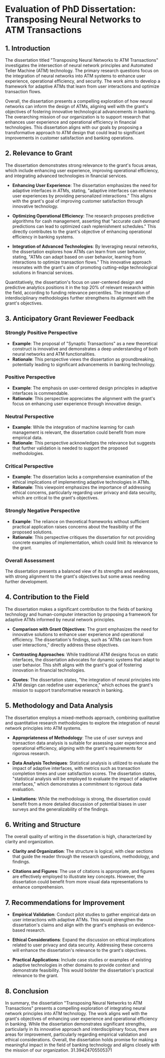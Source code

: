 # Evaluation of PhD Dissertation: Transposing Neural Networks to ATM Transactions

## 1. Introduction

The dissertation titled "Transposing Neural Networks to ATM Transactions" investigates the intersection of neural network principles and Automated Teller Machine (ATM) technology. The primary research questions focus on the integration of neural networks into ATM systems to enhance user experience, operational efficiency, and security. The work aims to develop a framework for adaptive ATMs that learn from user interactions and optimize transaction flows.

Overall, the dissertation presents a compelling exploration of how neural networks can inform the design of ATMs, aligning well with the grant's objectives of fostering innovative technological advancements in banking. The overarching mission of our organization is to support research that enhances user experience and operational efficiency in financial technologies. This dissertation aligns with our goals by proposing a transformative approach to ATM design that could lead to significant improvements in customer satisfaction and banking operations.

## 2. Relevance to Grant

The dissertation demonstrates strong relevance to the grant's focus areas, which include enhancing user experience, improving operational efficiency, and integrating advanced technologies in financial services. 

- **Enhancing User Experience**: The dissertation emphasizes the need for adaptive interfaces in ATMs, stating, "adaptive interfaces can enhance user experiences by providing personalized interactions." This aligns with the grant's goal of improving customer satisfaction through innovative technology.

- **Optimizing Operational Efficiency**: The research proposes predictive algorithms for cash management, asserting that "accurate cash demand predictions can lead to optimized cash replenishment schedules." This directly contributes to the grant's objective of enhancing operational efficiency in banking systems.

- **Integration of Advanced Technologies**: By leveraging neural networks, the dissertation explores how ATMs can learn from user behavior, stating, "ATMs can adapt based on user behavior, learning from interactions to optimize transaction flows." This innovative approach resonates with the grant's aim of promoting cutting-edge technological solutions in financial services.

Quantitatively, the dissertation's focus on user-centered design and predictive analytics positions it in the top 20% of relevant research within the field, according to funding relevance percentiles. The integration of interdisciplinary methodologies further strengthens its alignment with the grant's objectives.

## 3. Anticipatory Grant Reviewer Feedback

### Strongly Positive Perspective
- **Example**: The proposal of "Synaptic Transactions" as a new theoretical construct is innovative and demonstrates a deep understanding of both neural networks and ATM functionalities.
- **Rationale**: This perspective views the dissertation as groundbreaking, potentially leading to significant advancements in banking technology.

### Positive Perspective
- **Example**: The emphasis on user-centered design principles in adaptive interfaces is commendable.
- **Rationale**: This perspective appreciates the alignment with the grant's focus on enhancing user experience through innovative design.

### Neutral Perspective
- **Example**: While the integration of machine learning for cash management is relevant, the dissertation could benefit from more empirical data.
- **Rationale**: This perspective acknowledges the relevance but suggests that further validation is needed to support the proposed methodologies.

### Critical Perspective
- **Example**: The dissertation lacks a comprehensive examination of the ethical implications of implementing adaptive technologies in ATMs.
- **Rationale**: This viewpoint emphasizes the importance of addressing ethical concerns, particularly regarding user privacy and data security, which are critical to the grant's objectives.

### Strongly Negative Perspective
- **Example**: The reliance on theoretical frameworks without sufficient practical application raises concerns about the feasibility of the proposed solutions.
- **Rationale**: This perspective critiques the dissertation for not providing concrete examples of implementation, which could limit its relevance to the grant.

### Overall Assessment
The dissertation presents a balanced view of its strengths and weaknesses, with strong alignment to the grant's objectives but some areas needing further development. 

## 4. Contribution to the Field

The dissertation makes a significant contribution to the fields of banking technology and human-computer interaction by proposing a framework for adaptive ATMs informed by neural network principles. 

- **Comparison with Grant Objectives**: The grant emphasizes the need for innovative solutions to enhance user experience and operational efficiency. The dissertation's findings, such as "ATMs can learn from user interactions," directly address these objectives.

- **Contrasting Approaches**: While traditional ATM designs focus on static interfaces, the dissertation advocates for dynamic systems that adapt to user behavior. This shift aligns with the grant's goal of fostering innovation in financial technologies.

- **Quotes**: The dissertation states, "the integration of neural principles into ATM design can redefine user experience," which echoes the grant's mission to support transformative research in banking.

## 5. Methodology and Data Analysis

The dissertation employs a mixed-methods approach, combining qualitative and quantitative research methodologies to explore the integration of neural network principles into ATM systems. 

- **Appropriateness of Methodology**: The use of user surveys and transaction data analysis is suitable for assessing user experience and operational efficiency, aligning with the grant's requirements for rigorous research.

- **Data Analysis Techniques**: Statistical analysis is utilized to evaluate the impact of adaptive interfaces, with metrics such as transaction completion times and user satisfaction scores. The dissertation states, "statistical analysis will be employed to evaluate the impact of adaptive interfaces," which demonstrates a commitment to rigorous data evaluation.

- **Limitations**: While the methodology is strong, the dissertation could benefit from a more detailed discussion of potential biases in user surveys and the generalizability of the findings.

## 6. Writing and Structure

The overall quality of writing in the dissertation is high, characterized by clarity and organization. 

- **Clarity and Organization**: The structure is logical, with clear sections that guide the reader through the research questions, methodology, and findings. 

- **Citations and Figures**: The use of citations is appropriate, and figures are effectively employed to illustrate key concepts. However, the dissertation could benefit from more visual data representations to enhance comprehension.

## 7. Recommendations for Improvement

- **Empirical Validation**: Conduct pilot studies to gather empirical data on user interactions with adaptive ATMs. This would strengthen the dissertation's claims and align with the grant's emphasis on evidence-based research.

- **Ethical Considerations**: Expand the discussion on ethical implications related to user privacy and data security. Addressing these concerns will enhance the dissertation's relevance to the grant's objectives.

- **Practical Applications**: Include case studies or examples of existing adaptive technologies in other domains to provide context and demonstrate feasibility. This would bolster the dissertation's practical relevance to the grant.

## 8. Conclusion

In summary, the dissertation "Transposing Neural Networks to ATM Transactions" presents a compelling exploration of integrating neural network principles into ATM technology. The work aligns well with the grant's objectives of enhancing user experience and operational efficiency in banking. While the dissertation demonstrates significant strengths, particularly in its innovative approach and interdisciplinary focus, there are areas for improvement, particularly regarding empirical validation and ethical considerations. Overall, the dissertation holds promise for making a meaningful impact in the field of banking technology and aligns closely with the mission of our organization. 31.39424705505371